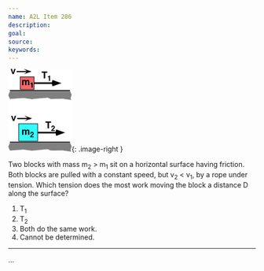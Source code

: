 ```yaml
---
name: A2L Item 286
description: 
goal: 
source: 
keywords: 
---
```


![Item286_fig1.gif](../images/Item286_fig1.gif){: .image-right } 

Two blocks with mass m<sub>2</sub> > m<sub>1</sub> sit on a horizontal
surface having friction. Both blocks are pulled with a constant speed,
but v<sub>2</sub> < v<sub>1</sub>, by a rope under tension.  Which
tension does the most work moving the block a distance D along the
surface?

1. T<sub>1</sub>
2. T<sub>2</sub>
3. Both do the same work.
4. Cannot be determined.

<hr/>


...
